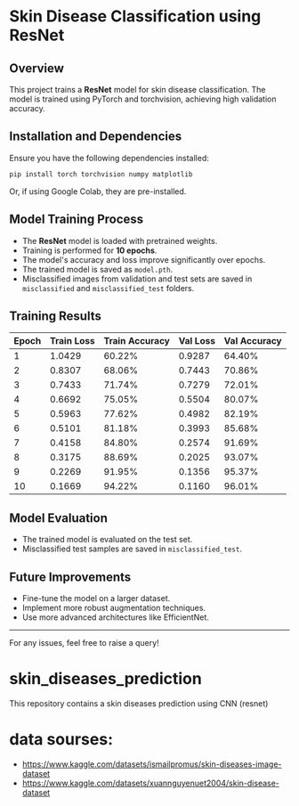 # Skin Disease Classification using ResNet

## Overview
This project trains a **ResNet** model for skin disease classification. The model is trained using PyTorch and torchvision, achieving high validation accuracy.

## Installation and Dependencies
Ensure you have the following dependencies installed:
```bash
pip install torch torchvision numpy matplotlib
```
Or, if using Google Colab, they are pre-installed.

## Model Training Process
- The **ResNet** model is loaded with pretrained weights.
- Training is performed for **10 epochs**.
- The model's accuracy and loss improve significantly over epochs.
- The trained model is saved as `model.pth`.
- Misclassified images from validation and test sets are saved in `misclassified` and `misclassified_test` folders.



## Training Results
| Epoch | Train Loss | Train Accuracy | Val Loss | Val Accuracy |
|-------|------------|---------------|---------|--------------|
| 1     | 1.0429     | 60.22%        | 0.9287  | 64.40%       |
| 2     | 0.8307     | 68.06%        | 0.7443  | 70.86%       |
| 3     | 0.7433     | 71.74%        | 0.7279  | 72.01%       |
| 4     | 0.6692     | 75.05%        | 0.5504  | 80.07%       |
| 5     | 0.5963     | 77.62%        | 0.4982  | 82.19%       |
| 6     | 0.5101     | 81.18%        | 0.3993  | 85.68%       |
| 7     | 0.4158     | 84.80%        | 0.2574  | 91.69%       |
| 8     | 0.3175     | 88.69%        | 0.2025  | 93.07%       |
| 9     | 0.2269     | 91.95%        | 0.1356  | 95.37%       |
| 10    | 0.1669     | 94.22%        | 0.1160  | 96.01%       |

## Model Evaluation
- The trained model is evaluated on the test set.
- Misclassified test samples are saved in `misclassified_test`.



## Future Improvements
- Fine-tune the model on a larger dataset.
- Implement more robust augmentation techniques.
- Use more advanced architectures like EfficientNet.

---
For any issues, feel free to raise a query!


# skin_diseases_prediction
This repository contains a skin diseases prediction using CNN (resnet)

# **data sourses:**
- https://www.kaggle.com/datasets/ismailpromus/skin-diseases-image-dataset
- https://www.kaggle.com/datasets/xuannguyenuet2004/skin-disease-dataset
             
